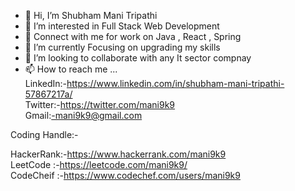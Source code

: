 - 👋 Hi, I’m Shubham Mani Tripathi
- 👀 I’m interested in Full Stack Web Development
- 👀 Connect with me for work on Java , React , Spring
- 🌱 I’m currently Focusing on upgrading my skills
- 💞️ I’m looking to collaborate with any It sector compnay 
- 📫 How to reach me ...        
    LinkedIn:-https://www.linkedin.com/in/shubham-mani-tripathi-57867217a/                         
    Twitter:-https://twitter.com/mani9k9                              
    Gmail:-mani9k9@gmail.com


Coding Handle:-


HackerRank:-https://www.hackerrank.com/mani9k9                                                              
LeetCode  :-https://leetcode.com/mani9k9/    
CodeCheif :-https://www.codechef.com/users/mani9k9 

<!---
mani9k9/mani9k9 is a ✨ special ✨ repository because its `README.md` (this file) appears on your GitHub profile.
You can click the Preview link to take a look at your changes.
--->
